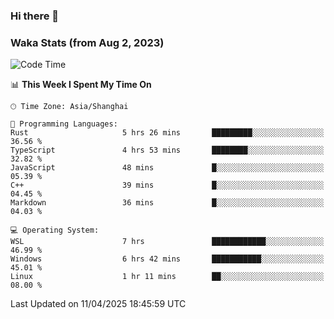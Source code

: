 ### Hi there 👋

### Waka Stats (from Aug 2, 2023)

<!--START_SECTION:waka-->
![Code Time](http://img.shields.io/badge/Code%20Time-765%20hrs%201%20min-blue)

📊 **This Week I Spent My Time On** 

```text
🕑︎ Time Zone: Asia/Shanghai

💬 Programming Languages: 
Rust                     5 hrs 26 mins       █████████░░░░░░░░░░░░░░░░   36.56 % 
TypeScript               4 hrs 53 mins       ████████░░░░░░░░░░░░░░░░░   32.82 % 
JavaScript               48 mins             █░░░░░░░░░░░░░░░░░░░░░░░░   05.39 % 
C++                      39 mins             █░░░░░░░░░░░░░░░░░░░░░░░░   04.45 % 
Markdown                 36 mins             █░░░░░░░░░░░░░░░░░░░░░░░░   04.03 % 

💻 Operating System: 
WSL                      7 hrs               ████████████░░░░░░░░░░░░░   46.99 % 
Windows                  6 hrs 42 mins       ███████████░░░░░░░░░░░░░░   45.01 % 
Linux                    1 hr 11 mins        ██░░░░░░░░░░░░░░░░░░░░░░░   08.00 % 
```


 Last Updated on 11/04/2025 18:45:59 UTC
<!--END_SECTION:waka-->
